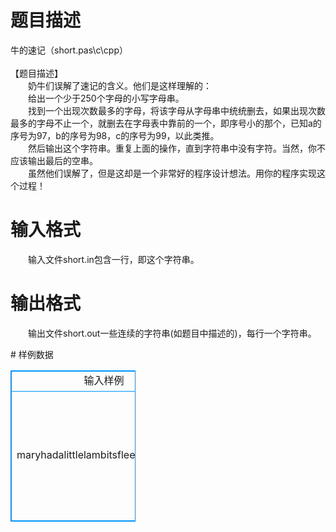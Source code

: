 # 

 
 # 题目描述 
<p>
牛的速记（short.pas\c\cpp） <br><br>【题目描述】 <br>　　奶牛们误解了速记的含义。他们是这样理解的：<br>　　给出一个少于250个字母的小写字母串。<br>　　找到一个出现次数最多的字母，将该字母从字母串中统统删去，如果出现次数最多的字母不止一个，就删去在字母表中靠前的一个，即序号小的那个，已知a的序号为97，b的序号为98，c的序号为99，以此类推。<br>　　然后输出这个字符串。重复上面的操作，直到字符串中没有字符。当然，你不应该输出最后的空串。<br>　　虽然他们误解了，但是这却是一个非常好的程序设计想法。用你的程序实现这个过程！<br></p> 

 
 # 输入格式 
<p>
　　输入文件short.in包含一行，即这个字符串。</p> 

 
 # 输出格式 
<p>
　　输出文件short.out一些连续的字符串(如题目中描述的)，每行一个字符串。</p> 
# 样例数据
<style>
        table,table tr th, table tr td { border:1px solid #0094ff; }
        table { width: 200px; min-height: 25px; line-height: 25px; text-align: center; border-collapse: collapse;}   
    </style>
<table>
	<tr>
		<td>输入样例</td>
		<td>输出样例</td>
	</tr>
<tr><td>maryhadalittlelambitsfleecewaswhite</td><td>mryhdlittlelmbitsfleecewswhite
mryhdlittllmbitsflcwswhit
mryhdittmbitsfcwswhit
mryhdimbisfcwswhi
mryhdmbsfcwswh
mrydmbsfcwsw
rydbsfcwsw
rydbfcww
rydbfc
rydfc
rydf
ryf
ry
y</td></tr></table>
